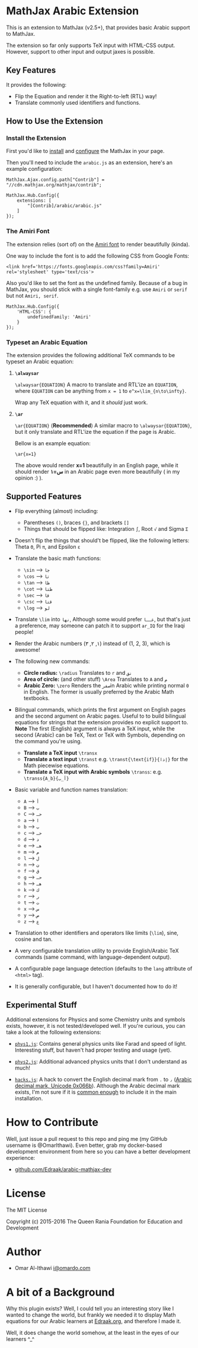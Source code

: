 # MathJax Arabic Extension

This is an extension to MathJax (v2.5+), that provides basic Arabic support to MathJax.

The extension so far only supports TeX input with HTML-CSS output. However, support to other input and output
jaxes is possible.

## Key Features

It provides the following:

  - Flip the Equation and render it the Right-to-left (RTL) way!
  - Translate commonly used identifiers and functions.

## How to Use the Extension

### Install the Extension

First you'd like to [install](http://mathjax.readthedocs.org/en/latest/installation.html)
and [configure](http://mathjax.readthedocs.org/en/latest/configuration.html) the MathJax in your page.

Then you'll need to include the `arabic.js` as an extension, here's an example configuration:

    MathJax.Ajax.config.path["Contrib"] = "//cdn.mathjax.org/mathjax/contrib";

    MathJax.Hub.Config({
        extensions: [
            "[Contrib]/arabic/arabic.js"
        ]
    });


### The Amiri Font

The extension relies (sort of) on the
[Amiri font](https://www.google.com/fonts#UsePlace:use/Collection:Amiri)
to render beautifully (kinda).

One way to include the font is to add the following CSS from Google Fonts:

    <link href='https://fonts.googleapis.com/css?family=Amiri' rel='stylesheet' type='text/css'>


Also you'd like to set the font as the undefined family. Because of a bug in MathJax, you should stick with a single
font-family e.g. use `Amiri` or `serif` but not `Amiri, serif`.

    MathJax.Hub.Config({
        'HTML-CSS': {
            undefinedFamily: 'Amiri'
        }
    });

### Typeset an Arabic Equation

The extension provides the following additional TeX commands to be typeset an Arabic equation:

1. **`\alwaysar`**

   `\alwaysar{EQUATION}` A macro to translate and RTL'ize an `EQUATION`,  where `EQUATION` can be anything from
   `x = 1` to `e^x=\lim_{n\to\infty}`.

   Wrap any TeX equation with it, and it *should* just work.

2. **`\ar`**

   `\ar{EQUATION}` (**Recommended**) A similar macro to `\alwaysar{EQUATION}`, but it only translate and RTL'ize the equation if  the page is Arabic.

   Bellow is an example equation:

       \ar{x=1}

   The above would render **x=1** beautifully in an English page, while it should render **س=١** in an Arabic page
   even more beautifully ( in my opinion :) ).

## Supported Features

 - Flip everything (almost) including:
     * Parentheses `()`, braces `{}`, and brackets `[]`
     * Things that should be flipped like: Integration `∫`, Root `√` and Sigma `Σ`

 - Doesn't flip the things that should't be flipped,
   like the following letters: Theta `Θ`, Pi `π`, and Epsilon `ε`

 - Translate the basic math functions:
     * `\sin` --> `جا`
     * `\cos` --> `تا`
     * `\tan` --> `ظا`
     * `\cot` --> `ظتا`
     * `\sec` --> `قا`
     * `\csc` --> `قتا`
     * `\log` --> `لو`


 - Translate `\lim` into `نها`, Although some would prefer `غــا`, but that's just
   a preference, may someone can patch it to support `ar_IQ` for the Iraqi people!

 - Render the Arabic numbers (١, ٢, ٣) instead of (1, 2, 3), which is awesome!

 - The following new commands:
     * **Circle radius:** `\radius` Translates to `r` and `نق`
     * **Area of circle:** (and other stuff) `\Area` Translates to `A` and `م`
     * **Arabic Zero:** `\zero` Renders the `صفر`in Arabic while printing normal `0` in English.
       The former is usually preferred by the Arabic Math textbooks.

 - Bilingual commands, which prints the first argument on English pages and the second argument on Arabic pages.
   Useful to to build bilingual equations for strings that the extension provides no explicit support to.
   **Note** The first (English) argument is always a TeX input, while the second (Arabic) can be 
   TeX, Text or TeX with Symbols, depending on the command you're using.
     * **Translate a TeX input** `\transx` 
     * **Translate a text input** `\transt` e.g. `\transt{\text{if}}{إذا}` for the Math piecewise equations.
     * **Translate a TeX input with Arabic symbols** `\transs`: e.g. `\transs{A_b}{أ_ب}`

 - Basic variable and function names translation:
     * `A` --> `أ`
     * `B` --> `ب`
     * `C` --> `حـ`
     * `a` --> `ا`
     * `b` --> `ب`
     * `c` --> `حـ`
     * `d` --> `د`
     * `e` --> `هـ`
     * `m` --> `م`
     * `l` --> `ل`
     * `n` --> `ن`
     * `f` --> `ق`
     * `g` --> `حـ`
     * `h` --> `هـ`
     * `k` --> `ك`
     * `r` --> `ر`
     * `t` --> `ت`
     * `x` --> `س`
     * `y` --> `ص`
     * `z` --> `ع`


 - Translation to other identifiers and operators like limits (`\lim`), sine, cosine and tan.

 - A very configurable translation utility to provide English/Arabic TeX
   commands (same command, with language-dependent output).

 - A configurable page language detection (defaults to the `lang` attribute of `<html>` tag).

 - It is generally configurable, but I haven't documented how to do it!

## Experimental Stuff

Additional extensions for Physics and some Chemistry units and symbols exists,
however, it is not tested/developed well. If you're curious, you can take a look
at the following extensions:

 - [`phys1.js`](https://github.com/Edraak/arabic-mathjax-dev/blob/master/testcases/test-extensions/phys1.js):
   Contains general physics units like Farad and speed of light. Interesting stuff, but haven't had proper
   testing and usage (yet).

 - [`phys2.js`](https://github.com/Edraak/arabic-mathjax-dev/blob/master/testcases/test-extensions/phys2.js):
   Additional advanced physics units that I don't understand as much!

 - [`hacks.js`](https://github.com/Edraak/arabic-mathjax-dev/blob/master/testcases/test-extensions/hacks.js):
   A hack to convert the English decimal mark from `.` to `٫`
   ([Arabic decimal mark, Unicode 0x066b](http://www.unicodemap.org/details/0x066B/index.html)).
   Although the Arabic decimal mark exists, I'm not sure if it is
   [common enough](https://en.wikipedia.org/wiki/Decimal_mark#Countries_using_Arabic_numerals_with_decimal_comma)
   to include it in the main installation.

# How to Contribute

Well, just issue a pull request to this repo and ping me (my GitHub username is @OmarIthawi).
Even better, grab my docker-based development environment from here so you can have a better development experience:

 - [github.com/Edraak/arabic-mathjax-dev](https://github.com/Edraak/arabic-mathjax-dev)

# License

The MIT License

Copyright (c) 2015-2016 The Queen Rania Foundation for Education and Development

# Author

 - Omar Al-Ithawi <i@omardo.com>

# A bit of a Background

Why this plugin exists? Well, I could tell you an interesting story like I wanted to change the world,
but frankly we needed it to display Math equations for our Arabic learners at [Edraak.org](https://www.edraak.org),
and therefore I made it.

Well, it does change the world somehow, at the least in the eyes of our learners ^_^

